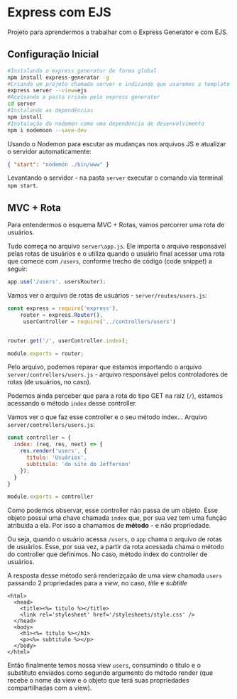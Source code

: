 # Express com EJS

Projeto para aprendermos a trabalhar com o Express Generator e com EJS.

## Configuração Inicial

```sh
#Instalando o express generator de forma global
npm install express-generator -g
#Criando um projeto chamado server e indicando que usaremos a template view EJS
express server --view=ejs
#Acessando a pasta criada pelo express generator
cd server
#Instalando as dependências
npm install
#Instalação do nodemon como uma dependência de desenvolvimento
npm i nodemoon --save-dev
```

Usando o Nodemon para escutar as mudanças nos arquivos JS e atualizar o servidor automaticamente:
````json
{ "start": "nodemon ./bin/www" }
````


Levantando o servidor - na pasta `server` executar o comando via terminal `npm start`.

## MVC + Rota

Para entendermos o esquema MVC + Rotas, vamos percorrer uma rota de usuários.

Tudo começa no arquivo `server\app.js`. Ele importa o arquivo responsável pelas rotas de usuários e o utiliza quando o usuário final acessar uma rota que comece com
`/users`, conforme trecho de código (code snippet) a seguir:

````js
app.use('/users', usersRouter);
````

Vamos ver o arquivo de rotas de usuários - `server/routes/users.js`:

````js
const express = require('express'),
    router = express.Router(),
     userController = require('../controllers/users')


router.get('/', userController.index);

module.exports = router;
````

Pelo arquivo, podemos reparar que estamos importando o arquivo `server/controllers/users.js` -
arquivo responsável pelos controladores de rotas (de usuários, no caso).

Podemos ainda perceber que para a rota do tipo GET na raiz (`/`), estamos acessando o método `index` desse controller.

Vamos ver o que faz esse controller e o seu método index... Arquivo `server/controllers/users.js`:

````js
const controller = {
  index: (req, res, next) => {
    res.render('users', {
      titulo: 'Usuários',
      subtitulo: 'do site do Jefferson'
    });
  }
}

module.exports = controller
````

Como podemos observar, esse controller não passa de um objeto. Esse objeto possui uma chave chamada `index` que, por sua vez tem uma função atribuida a ela.
Por isso a chamamos de **método** - e não propriedade.

Ou seja, quando o usuário acessa `/users`, o `app` chama o arquivo de rotas de usuários. Esse, por sua vez, a partir da rota acessada chama o método do controller que definimos.
No caso, método index do controller de usuários.

A resposta desse método será renderizçaão de uma _view_ chamada `users` passando 2 propriedades para a _view_, no caso, _title_ e _subtitle_

````js<!DOCTYPE html>
<html>
  <head>
    <title><%= titulo %></title>
    <link rel='stylesheet' href='/stylesheets/style.css' />
  </head>
  <body>
    <h1><%= titulo %></h1>
    <p><%= subtitulo %></p>
  </body>
</html>
````

Então finalmente temos nossa view `users`, consumindo o título e o substítuto enviados como segundo argumento do método render (que recebe o nome da view e o objeto que terá suas propriedades compartilhadas com a view).